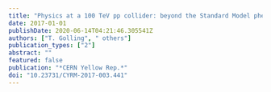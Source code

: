 ```yaml
---
title: "Physics at a 100 TeV pp collider: beyond the Standard Model phenomena"
date: 2017-01-01
publishDate: 2020-06-14T04:21:46.305541Z
authors: ["T. Golling", " others"]
publication_types: ["2"]
abstract: ""
featured: false
publication: "*CERN Yellow Rep.*"
doi: "10.23731/CYRM-2017-003.441"
---
```


